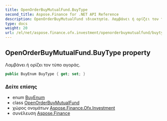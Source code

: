 ```yaml
---
title: OpenOrderBuyMutualFund.BuyType
second_title: Aspose.Finance for .NET API Reference
description: OpenOrderBuyMutualFund ιδιοκτησία. Λαμβάνει ή ορίζει τον τύπο αγοράς.
type: docs
weight: 20
url: /el/net/aspose.finance.ofx.investment/openorderbuymutualfund/buytype/
---
```

## OpenOrderBuyMutualFund.BuyType property

Λαμβάνει ή ορίζει τον τύπο αγοράς.

```csharp
public BuyEnum BuyType { get; set; }
```

### Δείτε επίσης

* enum [BuyEnum](../../buyenum/)
* class [OpenOrderBuyMutualFund](../)
* χώρος ονομάτων [Aspose.Finance.Ofx.Investment](../../openorderbuymutualfund/)
* συνέλευση [Aspose.Finance](../../../)


